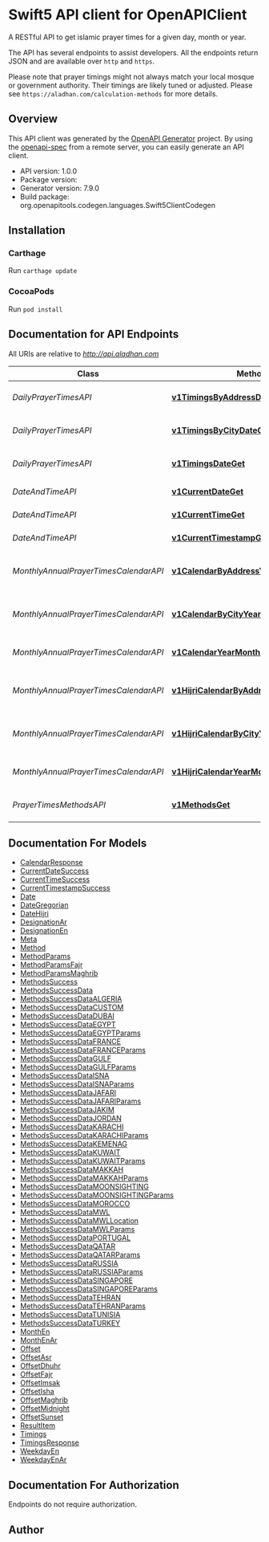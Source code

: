 # Swift5 API client for OpenAPIClient

A RESTful API to get islamic prayer times for a given day, month or year.

The API has several endpoints to assist developers. All the endpoints return JSON and are available over `http` and `https`.

Please note that prayer timings might not always match your local mosque or government authority. Their timings are likely tuned or adjusted. Please see `https://aladhan.com/calculation-methods` for more details.


## Overview
This API client was generated by the [OpenAPI Generator](https://openapi-generator.tech) project.  By using the [openapi-spec](https://github.com/OAI/OpenAPI-Specification) from a remote server, you can easily generate an API client.

- API version: 1.0.0
- Package version: 
- Generator version: 7.9.0
- Build package: org.openapitools.codegen.languages.Swift5ClientCodegen

## Installation

### Carthage

Run `carthage update`

### CocoaPods

Run `pod install`

## Documentation for API Endpoints

All URIs are relative to *http://api.aladhan.com*

Class | Method | HTTP request | Description
------------ | ------------- | ------------- | -------------
*DailyPrayerTimesAPI* | [**v1TimingsByAddressDateGet**](docs/DailyPrayerTimesAPI.md#v1timingsbyaddressdateget) | **GET** /v1/timingsByAddress/{date} | Prayer Times By Address
*DailyPrayerTimesAPI* | [**v1TimingsByCityDateGet**](docs/DailyPrayerTimesAPI.md#v1timingsbycitydateget) | **GET** /v1/timingsByCity/{date} | Prayer Times By City
*DailyPrayerTimesAPI* | [**v1TimingsDateGet**](docs/DailyPrayerTimesAPI.md#v1timingsdateget) | **GET** /v1/timings/{date} | Prayer Times for date
*DateAndTimeAPI* | [**v1CurrentDateGet**](docs/DateAndTimeAPI.md#v1currentdateget) | **GET** /v1/currentDate | Current Date
*DateAndTimeAPI* | [**v1CurrentTimeGet**](docs/DateAndTimeAPI.md#v1currenttimeget) | **GET** /v1/currentTime | Current Time
*DateAndTimeAPI* | [**v1CurrentTimestampGet**](docs/DateAndTimeAPI.md#v1currenttimestampget) | **GET** /v1/currentTimestamp | Current Timestamp
*MonthlyAnnualPrayerTimesCalendarAPI* | [**v1CalendarByAddressYearMonthGet**](docs/MonthlyAnnualPrayerTimesCalendarAPI.md#v1calendarbyaddressyearmonthget) | **GET** /v1/calendarByAddress/{year}/{month} | Prayer Times Calendar by address
*MonthlyAnnualPrayerTimesCalendarAPI* | [**v1CalendarByCityYearMonthGet**](docs/MonthlyAnnualPrayerTimesCalendarAPI.md#v1calendarbycityyearmonthget) | **GET** /v1/calendarByCity/{year}/{month} | Prayer Times Calendar by city
*MonthlyAnnualPrayerTimesCalendarAPI* | [**v1CalendarYearMonthGet**](docs/MonthlyAnnualPrayerTimesCalendarAPI.md#v1calendaryearmonthget) | **GET** /v1/calendar/{year}/{month} | Prayer Times Calendar
*MonthlyAnnualPrayerTimesCalendarAPI* | [**v1HijriCalendarByAddressYearMonthGet**](docs/MonthlyAnnualPrayerTimesCalendarAPI.md#v1hijricalendarbyaddressyearmonthget) | **GET** /v1/hijriCalendarByAddress/{year}/{month} | Prayer Times Hijri Calendar by address
*MonthlyAnnualPrayerTimesCalendarAPI* | [**v1HijriCalendarByCityYearMonthGet**](docs/MonthlyAnnualPrayerTimesCalendarAPI.md#v1hijricalendarbycityyearmonthget) | **GET** /v1/hijriCalendarByCity/{year}/{month} | Prayer Times Hijri Calendar by city
*MonthlyAnnualPrayerTimesCalendarAPI* | [**v1HijriCalendarYearMonthGet**](docs/MonthlyAnnualPrayerTimesCalendarAPI.md#v1hijricalendaryearmonthget) | **GET** /v1/hijriCalendar/{year}/{month} | Hijri Prayer Times Calendar
*PrayerTimesMethodsAPI* | [**v1MethodsGet**](docs/PrayerTimesMethodsAPI.md#v1methodsget) | **GET** /v1/methods | Prayer Times Methods


## Documentation For Models

 - [CalendarResponse](docs/CalendarResponse.md)
 - [CurrentDateSuccess](docs/CurrentDateSuccess.md)
 - [CurrentTimeSuccess](docs/CurrentTimeSuccess.md)
 - [CurrentTimestampSuccess](docs/CurrentTimestampSuccess.md)
 - [Date](docs/Date.md)
 - [DateGregorian](docs/DateGregorian.md)
 - [DateHijri](docs/DateHijri.md)
 - [DesignationAr](docs/DesignationAr.md)
 - [DesignationEn](docs/DesignationEn.md)
 - [Meta](docs/Meta.md)
 - [Method](docs/Method.md)
 - [MethodParams](docs/MethodParams.md)
 - [MethodParamsFajr](docs/MethodParamsFajr.md)
 - [MethodParamsMaghrib](docs/MethodParamsMaghrib.md)
 - [MethodsSuccess](docs/MethodsSuccess.md)
 - [MethodsSuccessData](docs/MethodsSuccessData.md)
 - [MethodsSuccessDataALGERIA](docs/MethodsSuccessDataALGERIA.md)
 - [MethodsSuccessDataCUSTOM](docs/MethodsSuccessDataCUSTOM.md)
 - [MethodsSuccessDataDUBAI](docs/MethodsSuccessDataDUBAI.md)
 - [MethodsSuccessDataEGYPT](docs/MethodsSuccessDataEGYPT.md)
 - [MethodsSuccessDataEGYPTParams](docs/MethodsSuccessDataEGYPTParams.md)
 - [MethodsSuccessDataFRANCE](docs/MethodsSuccessDataFRANCE.md)
 - [MethodsSuccessDataFRANCEParams](docs/MethodsSuccessDataFRANCEParams.md)
 - [MethodsSuccessDataGULF](docs/MethodsSuccessDataGULF.md)
 - [MethodsSuccessDataGULFParams](docs/MethodsSuccessDataGULFParams.md)
 - [MethodsSuccessDataISNA](docs/MethodsSuccessDataISNA.md)
 - [MethodsSuccessDataISNAParams](docs/MethodsSuccessDataISNAParams.md)
 - [MethodsSuccessDataJAFARI](docs/MethodsSuccessDataJAFARI.md)
 - [MethodsSuccessDataJAFARIParams](docs/MethodsSuccessDataJAFARIParams.md)
 - [MethodsSuccessDataJAKIM](docs/MethodsSuccessDataJAKIM.md)
 - [MethodsSuccessDataJORDAN](docs/MethodsSuccessDataJORDAN.md)
 - [MethodsSuccessDataKARACHI](docs/MethodsSuccessDataKARACHI.md)
 - [MethodsSuccessDataKARACHIParams](docs/MethodsSuccessDataKARACHIParams.md)
 - [MethodsSuccessDataKEMENAG](docs/MethodsSuccessDataKEMENAG.md)
 - [MethodsSuccessDataKUWAIT](docs/MethodsSuccessDataKUWAIT.md)
 - [MethodsSuccessDataKUWAITParams](docs/MethodsSuccessDataKUWAITParams.md)
 - [MethodsSuccessDataMAKKAH](docs/MethodsSuccessDataMAKKAH.md)
 - [MethodsSuccessDataMAKKAHParams](docs/MethodsSuccessDataMAKKAHParams.md)
 - [MethodsSuccessDataMOONSIGHTING](docs/MethodsSuccessDataMOONSIGHTING.md)
 - [MethodsSuccessDataMOONSIGHTINGParams](docs/MethodsSuccessDataMOONSIGHTINGParams.md)
 - [MethodsSuccessDataMOROCCO](docs/MethodsSuccessDataMOROCCO.md)
 - [MethodsSuccessDataMWL](docs/MethodsSuccessDataMWL.md)
 - [MethodsSuccessDataMWLLocation](docs/MethodsSuccessDataMWLLocation.md)
 - [MethodsSuccessDataMWLParams](docs/MethodsSuccessDataMWLParams.md)
 - [MethodsSuccessDataPORTUGAL](docs/MethodsSuccessDataPORTUGAL.md)
 - [MethodsSuccessDataQATAR](docs/MethodsSuccessDataQATAR.md)
 - [MethodsSuccessDataQATARParams](docs/MethodsSuccessDataQATARParams.md)
 - [MethodsSuccessDataRUSSIA](docs/MethodsSuccessDataRUSSIA.md)
 - [MethodsSuccessDataRUSSIAParams](docs/MethodsSuccessDataRUSSIAParams.md)
 - [MethodsSuccessDataSINGAPORE](docs/MethodsSuccessDataSINGAPORE.md)
 - [MethodsSuccessDataSINGAPOREParams](docs/MethodsSuccessDataSINGAPOREParams.md)
 - [MethodsSuccessDataTEHRAN](docs/MethodsSuccessDataTEHRAN.md)
 - [MethodsSuccessDataTEHRANParams](docs/MethodsSuccessDataTEHRANParams.md)
 - [MethodsSuccessDataTUNISIA](docs/MethodsSuccessDataTUNISIA.md)
 - [MethodsSuccessDataTURKEY](docs/MethodsSuccessDataTURKEY.md)
 - [MonthEn](docs/MonthEn.md)
 - [MonthEnAr](docs/MonthEnAr.md)
 - [Offset](docs/Offset.md)
 - [OffsetAsr](docs/OffsetAsr.md)
 - [OffsetDhuhr](docs/OffsetDhuhr.md)
 - [OffsetFajr](docs/OffsetFajr.md)
 - [OffsetImsak](docs/OffsetImsak.md)
 - [OffsetIsha](docs/OffsetIsha.md)
 - [OffsetMaghrib](docs/OffsetMaghrib.md)
 - [OffsetMidnight](docs/OffsetMidnight.md)
 - [OffsetSunset](docs/OffsetSunset.md)
 - [ResultItem](docs/ResultItem.md)
 - [Timings](docs/Timings.md)
 - [TimingsResponse](docs/TimingsResponse.md)
 - [WeekdayEn](docs/WeekdayEn.md)
 - [WeekdayEnAr](docs/WeekdayEnAr.md)


<a id="documentation-for-authorization"></a>
## Documentation For Authorization

Endpoints do not require authorization.


## Author



